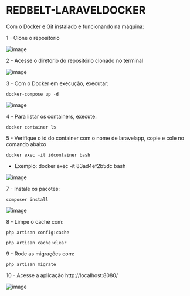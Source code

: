 # REDBELT-LARAVELDOCKER
Com o Docker e Git instalado e funcionando na máquina:

1 - Clone o reposítório

![image](https://user-images.githubusercontent.com/81661415/200200543-b34aa409-0852-413e-ae37-438b25a262fa.png)


2 - Acesse o diretorio do repositório clonado no terminal

![image](https://user-images.githubusercontent.com/81661415/200200575-2167fd9f-f82d-45c2-a783-62b44936599b.png)


3 - Com o Docker em execução, executar: 

    docker-compose up -d
    
![image](https://user-images.githubusercontent.com/81661415/200200587-a0528bd5-7d40-44a7-8a9d-5587165a8f77.png)

4 - Para listar os containers, execute: 

    docker container ls


5 - Verifique o id do container com o nome de laravelapp, copie e cole no comando abaixo

    docker exec -it idcontainer bash

 * Exemplo: docker exec -it 83ad4ef2b5dc bash
 
 ![image](https://user-images.githubusercontent.com/81661415/200200719-f55b21fe-a8fa-4003-9f0e-13513942320b.png)


7 - Instale os pacotes: 

    composer install
    
  ![image](https://user-images.githubusercontent.com/81661415/200200653-914b7fe5-1151-4cb0-9888-42ce7c110865.png)


8 - Limpe o cache com:

    php artisan config:cache
    
    php artisan cache:clear

9 - Rode as migrações com:

    php artisan migrate

10 - Acesse a aplicação http://localhost:8080/

![image](https://user-images.githubusercontent.com/81661415/200200820-640d5d8b-ce6a-403e-a05e-1f4c1bd1958c.png)

